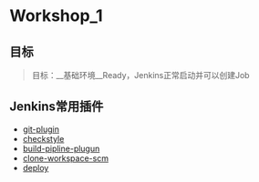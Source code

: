 Workshop_1
==========

## 目标

> 目标：__基础环境__Ready，Jenkins正常启动并可以创建Job

## Jenkins常用插件

* [git-plugin](http://updates.jenkins-ci.org/download/plugins/git/)
* [checkstyle](http://updates.jenkins-ci.org/download/plugins/checkstyle/)
* [build-pipline-plugun](http://updates.jenkins-ci.org/download/plugins/build-pipeline-plugin/)
* [clone-workspace-scm](http://updates.jenkins-ci.org/download/plugins/clone-workspace-scm/)
* [deploy](http://updates.jenkins-ci.org/download/plugins/deploy/)
